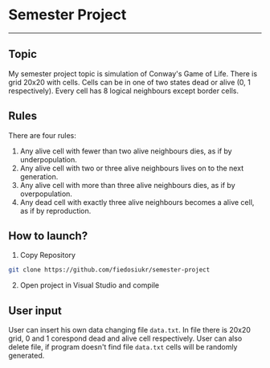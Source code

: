 # Semester Project
---

## Topic
My semester project topic is simulation of Conway's Game of Life. There is grid 20x20 with cells. Cells can be in one of two states dead or alive (0, 1 respectively). Every cell has 8 logical neighbours except border cells. 
## Rules
There are four rules:
1. Any alive cell with fewer than two alive neighbours dies, as if by underpopulation.
2. Any alive cell with two or three alive neighbours lives on to the next generation.
3. Any alive cell with more than three alive neighbours dies, as if by overpopulation.
4. Any dead cell with exactly three alive neighbours becomes a alive cell, as if by reproduction.

## How to launch?
1. Copy Repository
```sh
git clone https://github.com/fiedosiukr/semester-project
```
2. Open project in Visual Studio and compile

## User input
User can insert his own data changing file ```data.txt```. In file there is 20x20 grid, 0 and 1 corespond dead and alive cell respectively. User can also delete file, if program doesn't find file ```data.txt``` cells will be randomly generated.
